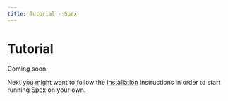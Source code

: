 ```yaml
---
title: Tutorial - Spex
---
```


# Tutorial

Coming soon.

Next you might want to follow the [installation](install.html) instructions in
order to start running Spex on your own.

